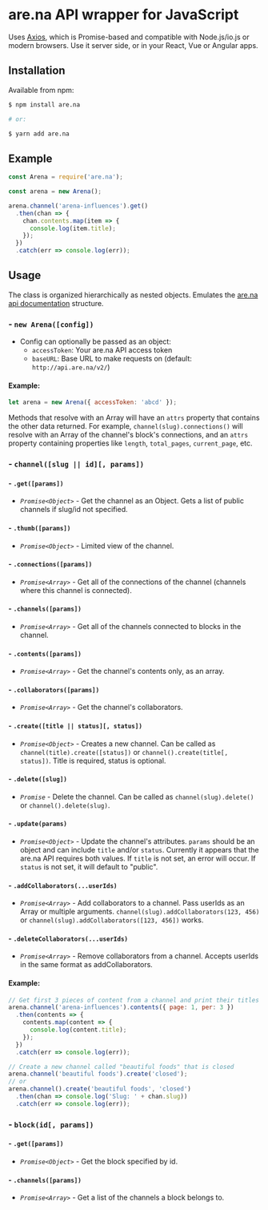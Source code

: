 # are.na API wrapper for JavaScript

Uses [Axios](https://github.com/axios/axios), which is Promise-based and compatible with Node.js/io.js or modern browsers. Use it server side, or in your React, Vue or Angular apps.

## Installation

Available from npm:
```bash
$ npm install are.na

# or:

$ yarn add are.na
```

## Example

```js
const Arena = require('are.na');

const arena = new Arena();

arena.channel('arena-influences').get()
  .then(chan => {
    chan.contents.map(item => {
      console.log(item.title);
    });
  })
  .catch(err => console.log(err));
```

## Usage

The class is organized hierarchically as nested objects. Emulates the [are.na api documentation](https://dev.are.na/documentation/) structure.

### - `new Arena([config])`
  - Config can optionally be passed as an object:
    - `accessToken`: Your are.na API access token
    - `baseURL`: Base URL to make requests on (default: `http://api.are.na/v2/`)
#### Example:
```js
let arena = new Arena({ accessToken: 'abcd' });
```

Methods that resolve with an Array will have an `attrs` property that contains the other data returned. For example, `channel(slug).connections()` will resolve with an Array of the channel's block's connections, and an `attrs` property containing properties like `length`, `total_pages`, `current_page`, etc.

### - `channel([slug || id][, params])`
####  - `.get([params])`
  - *`Promise<Object>`* - Get the channel as an Object. Gets a list of public channels if slug/id not specified.
####  - `.thumb([params])`
  - *`Promise<Object>`* - Limited view of the channel.
####  - `.connections([params])`
  - *`Promise<Array>`* - Get all of the connections of the channel (channels where this channel is connected).
####  - `.channels([params])`
  - *`Promise<Array>`* - Get all of the channels connected to blocks in the channel.
####  - `.contents([params])`
  - *`Promise<Array>`* - Get the channel's contents only, as an array.
####  - `.collaborators([params])`
  - *`Promise<Array>`* - Get the channel's collaborators.
####  - `.create([title || status][, status])`
  - *`Promise<Object>`* - Creates a new channel. Can be called as `channel(title).create([status])` or `channel().create(title[, status])`. Title is required, status is optional.
####  - `.delete([slug])`
  - *`Promise`* - Delete the channel. Can be called as `channel(slug).delete()` or `channel().delete(slug)`.
####  - `.update(params)`
  - *`Promise<Object>`* - Update the channel's attributes. `params` should be an object and can include `title` and/or `status`. Currently it appears that the are.na API requires both values. If `title` is not set, an error will occur. If `status` is not set, it will default to "public".
#### - `.addCollaborators(...userIds)`
  - *`Promise<Array>`* - Add collaborators to a channel. Pass userIds as an Array or multiple arguments. `channel(slug).addCollaborators(123, 456)` or `channel(slug).addCollaborators([123, 456])` works.
#### - `.deleteCollaborators(...userIds)`
  - *`Promise<Array>`* - Remove collaborators from a channel. Accepts userIds in the same format as addCollaborators.
#### Example:
```js
// Get first 3 pieces of content from a channel and print their titles
arena.channel('arena-influences').contents({ page: 1, per: 3 })
  .then(contents => {
    contents.map(content => {
      console.log(content.title);
    });
  })
  .catch(err => console.log(err));

// Create a new channel called "beautiful foods" that is closed
arena.channel('beautiful foods').create('closed');
// or
arena.channel().create('beautiful foods', 'closed')
  .then(chan => console.log('Slug: ' + chan.slug))
  .catch(err => console.log(err));
```

### - `block(id[, params])`
####  - `.get([params])`
  - *`Promise<Object>`* - Get the block specified by id.
####  - `.channels([params])`
  - *`Promise<Array>`* - Get a list of the channels a block belongs to.
